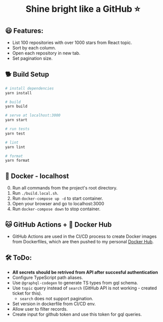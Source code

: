 ## <h1 align="center">Shine bright like a GitHub ⭐</h1>

## 😃 Features:

- List 100 repositories with over 1000 stars from React topic.
- Sort by each column.
- Open each repository in new tab.
- Set pagination size.

## 🐕 Build Setup

```bash
# install dependencies
yarn install

# build
yarn build

# serve at localhost:3000
yarn start

# run tests
yarn test

# lint
yarn lint

# format
yarn format
```

## 🐳 Docker - localhost

0. Run all commands from the project's root directory.
1. Run `./build.local.sh`.
2. Run `docker-compose up -d` to start container.
3. Open your browser and go to localhost:3000
4. Run `docker-compose down` to stop container.

## 🐱 GitHub Actions + 🐳 Docker Hub

- GitHub Actions are used in the CI/CD process to create Docker images from Dockerfiles, which are then pushed to my personal [Docker Hub](https://hub.docker.com/repository/docker/mstrelczuk/shine-bright-like-a-react).

## 🛠️ ToDo:

- **All secrets should be retrived from API after succesful authentication**
- Configure TypeScript path aliases.
- Use `@graphql-codegen` to generate TS types from gql schema.
- Use `topic` query instead of `search` (GitHub API is not working - created ticket for this).
  - `search` does not support pagination.
- Set version in dockerfile from CI/CD env.
- Allow user to filter records.
- Create input for github token and use this token for gql queries.
